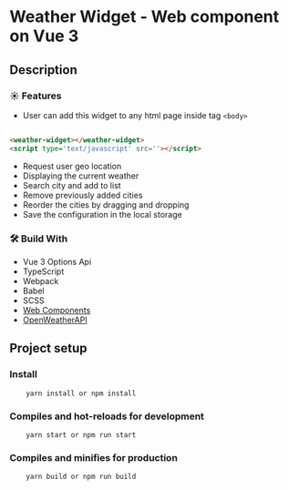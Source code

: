 # Weather Widget - Web component on Vue 3

## Description

### ☀ Features

- User can add this widget to any html page inside tag `<body>`

```html

<weather-widget></weather-widget>
<script type='text/javascript' src=''></script>
```

- Request user geo location
- Displaying the current weather
- Search city and add to list
- Remove previously added cities
- Reorder the cities by dragging and dropping
- Save the configuration in the local storage

### 🛠 Build With

- Vue 3 Options Api
- TypeScript
- Webpack
- Babel
- SCSS
- [Web Components](https://developer.mozilla.org/en-US/docs/Web/API/Web_components)
- [OpenWeatherAPI](https://openweathermap.org/)

## Project setup

### Install

``` 
    yarn install or npm install
```

### Compiles and hot-reloads for development

```
    yarn start or npm run start
```

### Compiles and minifies for production

```
    yarn build or npm run build
```
